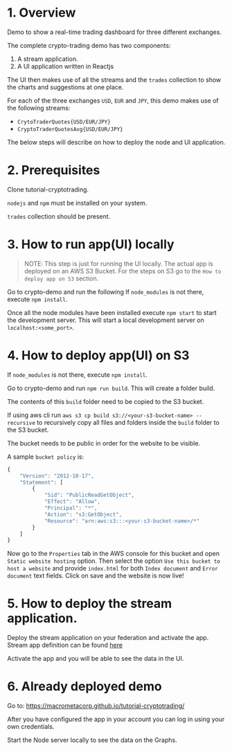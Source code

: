 # 1. Overview

Demo to show a real-time trading dashboard for three different exchanges.

The complete crypto-trading demo has two components:

1. A stream application.
2. A UI application written in Reactjs


The UI then makes use of all the streams and the `trades` collection to show the charts and suggestions at one place.

For each of the three exchanges `USD`, `EUR` and `JPY`, this demo makes use of the following streams:

- `CrytoTraderQuotes{USD/EUR/JPY}`
- `CryptoTraderQuotesAvg{USD/EUR/JPY}`

The below steps will describe on how to deploy the node and UI application.

# 2. Prerequisites

Clone tutorial-cryptotrading.

`nodejs` and `npm` must be installed on your system.

`trades` collection should be present.

# 3. How to run app(UI) locally

> NOTE: This step is just for running the UI locally. The actual app is deployed on an AWS S3 Bucket. For the steps on S3 go to the `How to deploy app on S3` section.

Go to crypto-demo and run the following
If `node_modules` is not there, execute `npm install`.

Once all the node modules have been installed execute `npm start` to start the development server. This will start a local development server on `localhost:<some_port>`.

# 4. How to deploy app(UI) on S3

If `node_modules` is not there, execute `npm install`.

Go to crypto-demo and run `npm run build`.
This will create a folder build.

The contents of this `build` folder need to be copied to the S3 bucket.

If using aws cli run `aws s3 cp build s3://<your-s3-bucket-name> --recursive` to recursively copy all files and folders inside the `build` folder to the S3 bucket.

The bucket needs to be public in order for the website to be visible.

A sample `bucket policy` is:

```js
{
    "Version": "2012-10-17",
    "Statement": [
        {
            "Sid": "PublicReadGetObject",
            "Effect": "Allow",
            "Principal": "*",
            "Action": "s3:GetObject",
            "Resource": "arn:aws:s3:::<your-s3-bucket-name>/*"
        }
    ]
}
```

Now go to the `Properties` tab in the AWS console for this bucket and open `Static website hosting` option. Then select the option `Use this bucket to host a website` and provide `index.html` for both `Index document` and `Error document` text fields. Click on save and the website is now live!

# 5. How to deploy the stream application.

Deploy the stream application on your federation and activate the app. Stream app definition can be found [here](./streamapps/Crypto-Trading-App.md)

Activate the app and you will be able to see the data in the UI.

# 6. Already deployed demo

Go to: https://macrometacorp.github.io/tutorial-cryptotrading/

After you have configured the app in your account you can log in using your own credentials.

Start the Node server locally to see the data on the Graphs.
